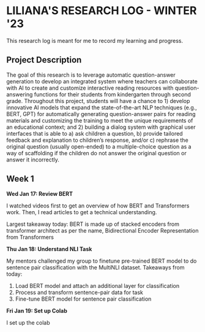 # LILIANA'S RESEARCH LOG - WINTER '23

This research log is meant for me to record my learning and progress.

## Project Description
The goal of this research is to leverage automatic question-answer generation to develop an integrated system where teachers can collaborate with AI to create and customize interactive reading resources with question-answering functions for their students from kindergarten through second grade. Throughout this project, students will have a chance to 1) develop innovative AI models that expand the state-of-the-art NLP techniques (e.g., BERT, GPT) for automatically generating question-answer pairs for reading materials and customizing the training to meet the unique requirements of an educational context; and 2) building a dialog system with graphical user interfaces that is able to a) ask children a question, b) provide tailored feedback and explanation to children’s response, and/or c) rephrase the original question (usually open-ended) to a multiple-choice question as a way of scaffolding if the children do not answer the original question or answer it incorrectly.

## Week 1

**Wed Jan 17: Review BERT**

I watched videos first to get an overview of how BERT and Transformers work. Then, I read articles to get a technical understanding. 

Largest takeaway today: BERT is made up of stacked encoders from transformer architect as per the name, Bidirectional Encoder Representation from Transformers

**Thu Jan 18: Understand NLI Task**

My mentors challenged my group to finetune pre-trained BERT model to do sentence pair classification with the MultiNLI dataset. 
Takeaways from today: 
1. Load BERT model and attach an additional layer for classification
2. Process and transform sentence-pair data for task
3. Fine-tune BERT model for sentence pair classification

**Fri Jan 19: Set up Colab**

I set up the colab
